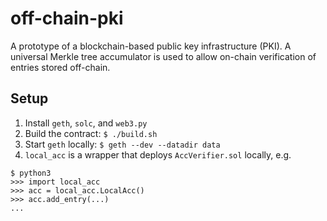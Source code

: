 # off-chain-pki

A prototype of a blockchain-based public key infrastructure (PKI). A universal Merkle tree accumulator is used to allow on-chain verification of entries stored off-chain.

## Setup
1. Install `geth`, `solc`, and `web3.py`
2. Build the contract: `$ ./build.sh`
3. Start `geth` locally: `$ geth --dev --datadir data`
4. `local_acc` is a wrapper that deploys `AccVerifier.sol` locally, e.g.
```
$ python3
>>> import local_acc
>>> acc = local_acc.LocalAcc()
>>> acc.add_entry(...)
...
```
